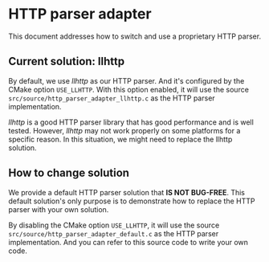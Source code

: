 # HTTP parser adapter

This document addresses how to switch and use a proprietary HTTP parser.

## Current solution: llhttp

By default, we use *llhttp* as our HTTP parser. And it's configured by the CMake option `USE_LLHTTP`. With this option enabled, it will use the source `src/source/http_parser_adapter_llhttp.c` as the HTTP parser implementation.

*llhttp* is a good HTTP parser library that has good performance and is well tested. However, *llhttp* may not work properly on some platforms for a specific reason. In this situation, we might need to replace the llhttp solution.

## How to change solution

We provide a default HTTP parser solution that **IS NOT BUG-FREE**. This default solution's only purpose is to demonstrate how to replace the HTTP parser with your own solution.

By disabling the CMake option `USE_LLHTTP`, it will use the source `src/source/http_parser_adapter_default.c` as the HTTP parser implementation. And you can refer to this source code to write your own code.

